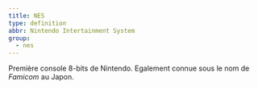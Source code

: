```yaml
---
title: NES
type: definition
abbr: Nintendo Intertainment System
group:
  - nes
---
```

Première console 8-bits de Nintendo. Egalement connue sous le nom de _Famicom_ au Japon.
